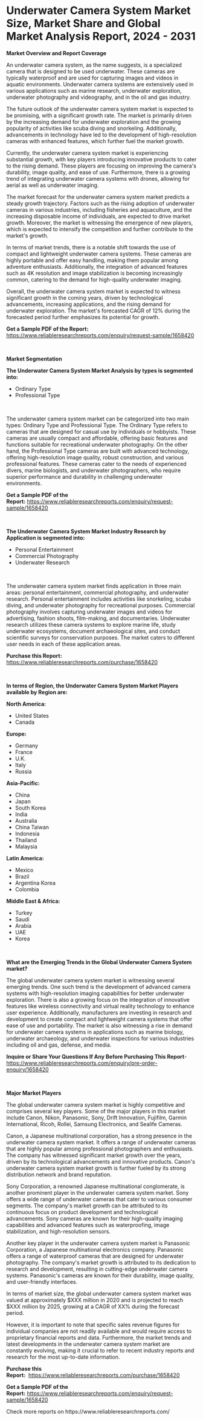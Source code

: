 <p><h1>Underwater Camera System Market Size, Market Share and Global Market Analysis Report, 2024 - 2031</h1></p><p><strong>Market Overview and Report Coverage</strong></p>
<p><p>An underwater camera system, as the name suggests, is a specialized camera that is designed to be used underwater. These cameras are typically waterproof and are used for capturing images and videos in aquatic environments. Underwater camera systems are extensively used in various applications such as marine research, underwater exploration, underwater photography and videography, and in the oil and gas industry.</p><p>The future outlook of the underwater camera system market is expected to be promising, with a significant growth rate. The market is primarily driven by the increasing demand for underwater exploration and the growing popularity of activities like scuba diving and snorkeling. Additionally, advancements in technology have led to the development of high-resolution cameras with enhanced features, which further fuel the market growth.</p><p>Currently, the underwater camera system market is experiencing substantial growth, with key players introducing innovative products to cater to the rising demand. These players are focusing on improving the camera's durability, image quality, and ease of use. Furthermore, there is a growing trend of integrating underwater camera systems with drones, allowing for aerial as well as underwater imaging.</p><p>The market forecast for the underwater camera system market predicts a steady growth trajectory. Factors such as the rising adoption of underwater cameras in various industries, including fisheries and aquaculture, and the increasing disposable income of individuals, are expected to drive market growth. Moreover, the market is witnessing the emergence of new players, which is expected to intensify the competition and further contribute to the market's growth.</p><p>In terms of market trends, there is a notable shift towards the use of compact and lightweight underwater camera systems. These cameras are highly portable and offer easy handling, making them popular among adventure enthusiasts. Additionally, the integration of advanced features such as 4K resolution and image stabilization is becoming increasingly common, catering to the demand for high-quality underwater imaging.</p><p>Overall, the underwater camera system market is expected to witness significant growth in the coming years, driven by technological advancements, increasing applications, and the rising demand for underwater exploration. The market's forecasted CAGR of 12% during the forecasted period further emphasizes its potential for growth.</p></p>
<p><strong>Get a Sample PDF of the Report:</strong> <a href="https://www.reliableresearchreports.com/enquiry/request-sample/1658420">https://www.reliableresearchreports.com/enquiry/request-sample/1658420</a></p>
<p>&nbsp;</p>
<p><strong>Market Segmentation</strong></p>
<p><strong>The Underwater Camera System Market Analysis by types is segmented into:</strong></p>
<p><ul><li>Ordinary Type</li><li>Professional Type</li></ul></p>
<p>&nbsp;</p>
<p><p>The underwater camera system market can be categorized into two main types: Ordinary Type and Professional Type. The Ordinary Type refers to cameras that are designed for casual use by individuals or hobbyists. These cameras are usually compact and affordable, offering basic features and functions suitable for recreational underwater photography. On the other hand, the Professional Type cameras are built with advanced technology, offering high-resolution image quality, robust construction, and various professional features. These cameras cater to the needs of experienced divers, marine biologists, and underwater photographers, who require superior performance and durability in challenging underwater environments.</p></p>
<p><strong>Get a Sample PDF of the Report:</strong>&nbsp;<a href="https://www.reliableresearchreports.com/enquiry/request-sample/1658420">https://www.reliableresearchreports.com/enquiry/request-sample/1658420</a></p>
<p>&nbsp;</p>
<p><strong>The Underwater Camera System Market Industry Research by Application is segmented into:</strong></p>
<p><ul><li>Personal Entertainment</li><li>Commercial Photography</li><li>Underwater Research</li></ul></p>
<p>&nbsp;</p>
<p><p>The underwater camera system market finds application in three main areas: personal entertainment, commercial photography, and underwater research. Personal entertainment includes activities like snorkeling, scuba diving, and underwater photography for recreational purposes. Commercial photography involves capturing underwater images and videos for advertising, fashion shoots, film-making, and documentaries. Underwater research utilizes these camera systems to explore marine life, study underwater ecosystems, document archaeological sites, and conduct scientific surveys for conservation purposes. The market caters to different user needs in each of these application areas.</p></p>
<p><strong>Purchase this Report:</strong>&nbsp; <a href="https://www.reliableresearchreports.com/purchase/1658420">https://www.reliableresearchreports.com/purchase/1658420</a></p>
<p>&nbsp;</p>
<p><strong>In terms of Region, the Underwater Camera System Market Players available by Region are:</strong></p>
<p>
    <p> <strong> North America: </strong>
        <ul>
            <li>United States</li>
            <li>Canada</li>
        </ul>
        </p> 
    <p> <strong> Europe: </strong>
        <ul>
            <li>Germany</li>
            <li>France</li>
            <li>U.K.</li>
            <li>Italy</li>
            <li>Russia</li>
        </ul>
        </p> 
    <p> <strong> Asia-Pacific: </strong>
        <ul>
            <li>China</li>
            <li>Japan</li>
            <li>South Korea</li>
            <li>India</li>
            <li>Australia</li>
            <li>China Taiwan</li>
            <li>Indonesia</li>
            <li>Thailand</li>
            <li>Malaysia</li>
        </ul>
        </p> 
    <p> <strong> Latin America: </strong>
        <ul>
            <li>Mexico</li>
            <li>Brazil</li>
            <li>Argentina Korea</li>
            <li>Colombia</li>
        </ul>
        </p> 
    <p> <strong> Middle East & Africa: </strong>
        <ul>
            <li>Turkey</li>
            <li>Saudi</li>
            <li>Arabia</li>
            <li>UAE</li>
            <li>Korea</li>
        </ul>
    </p>
    </p>
<p>&nbsp;</p>
<p><strong>What are the Emerging Trends in the Global Underwater Camera System market?</strong></p>
<p><p>The global underwater camera system market is witnessing several emerging trends. One such trend is the development of advanced camera systems with high-resolution imaging capabilities for better underwater exploration. There is also a growing focus on the integration of innovative features like wireless connectivity and virtual reality technology to enhance user experience. Additionally, manufacturers are investing in research and development to create compact and lightweight camera systems that offer ease of use and portability. The market is also witnessing a rise in demand for underwater camera systems in applications such as marine biology, underwater archaeology, and underwater inspections for various industries including oil and gas, defense, and media.</p></p>
<p><strong>Inquire or Share Your Questions If Any Before Purchasing This Report</strong>- <a href="https://www.reliableresearchreports.com/enquiry/pre-order-enquiry/1658420">https://www.reliableresearchreports.com/enquiry/pre-order-enquiry/1658420</a></p>
<p>&nbsp;</p>
<p><strong>Major Market Players</strong></p>
<p><p>The global underwater camera system market is highly competitive and comprises several key players. Some of the major players in this market include Canon, Nikon, Panasonic, Sony, Drift Innovation, Fujifilm, Garmin International, Ricoh, Rollei, Samsung Electronics, and Sealife Cameras.</p><p>Canon, a Japanese multinational corporation, has a strong presence in the underwater camera system market. It offers a range of underwater cameras that are highly popular among professional photographers and enthusiasts. The company has witnessed significant market growth over the years, driven by its technological advancements and innovative products. Canon's underwater camera system market growth is further fueled by its strong distribution network and brand reputation.</p><p>Sony Corporation, a renowned Japanese multinational conglomerate, is another prominent player in the underwater camera system market. Sony offers a wide range of underwater cameras that cater to various consumer segments. The company's market growth can be attributed to its continuous focus on product development and technological advancements. Sony cameras are known for their high-quality imaging capabilities and advanced features such as waterproofing, image stabilization, and high-resolution sensors.</p><p>Another key player in the underwater camera system market is Panasonic Corporation, a Japanese multinational electronics company. Panasonic offers a range of waterproof cameras that are designed for underwater photography. The company's market growth is attributed to its dedication to research and development, resulting in cutting-edge underwater camera systems. Panasonic's cameras are known for their durability, image quality, and user-friendly interfaces.</p><p>In terms of market size, the global underwater camera system market was valued at approximately $XXX million in 2020 and is projected to reach $XXX million by 2025, growing at a CAGR of XX% during the forecast period.</p><p>However, it is important to note that specific sales revenue figures for individual companies are not readily available and would require access to proprietary financial reports and data. Furthermore, the market trends and latest developments in the underwater camera system market are constantly evolving, making it crucial to refer to recent industry reports and research for the most up-to-date information.</p></p>
<p><strong>Purchase this Report:</strong>&nbsp;&nbsp;<a href="https://www.reliableresearchreports.com/purchase/1658420">https://www.reliableresearchreports.com/purchase/1658420</a></p>
<p></p>
<p><strong>Get a Sample PDF of the Report:</strong>&nbsp;<a href="https://www.reliableresearchreports.com/enquiry/request-sample/1658420">https://www.reliableresearchreports.com/enquiry/request-sample/1658420</a></p>
<p>Check more reports on https://www.reliableresearchreports.com/</p>